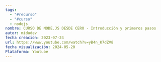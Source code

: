 ```yaml
---
tags:
  - "#recurso"
  - "#curso"
  - nodejs
nombre: CURSO DE NODE.JS DESDE CERO - Introducción y primeros pasos
autor: midudev
fecha creacion: 2023-07-24
url: https://www.youtube.com/watch?v=yB4n_K7dZV8
fecha visualización: 2024-05-20
Plataforma: Youtube
---
```

